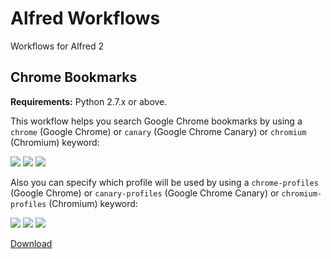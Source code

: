Alfred Workflows
================

Workflows for Alfred 2

Chrome Bookmarks
----------------

**Requirements:** Python 2.7.x or above.

This workflow helps you search Google Chrome bookmarks by using a ```chrome``` (Google Chrome) or ```canary``` (Google Chrome Canary) or ```chromium``` (Chromium) keyword:

[![](https://raw.github.com/mdreizin/alfred-workflows/master/chrome-bookmarks/img/chrome.png)](https://raw.github.com/mdreizin/alfred-workflows/master/chrome-bookmarks/zip/chrome-bookmarks.alfredworkflow)
[![](https://raw.github.com/mdreizin/alfred-workflows/master/chrome-bookmarks/img/canary.png)](https://raw.github.com/mdreizin/alfred-workflows/master/chrome-bookmarks/zip/chrome-bookmarks.alfredworkflow)
[![](https://raw.github.com/mdreizin/alfred-workflows/master/chrome-bookmarks/img/chromium.png)](https://raw.github.com/mdreizin/alfred-workflows/master/chrome-bookmarks/zip/chrome-bookmarks.alfredworkflow)

Also you can specify which profile will be used by using a ```chrome-profiles``` (Google Chrome) or ```canary-profiles``` (Google Chrome Canary) or ```chromium-profiles``` (Chromium) keyword:

[![](https://raw.github.com/mdreizin/alfred-workflows/master/chrome-bookmarks/img/chrome_profiles.png)](https://raw.github.com/mdreizin/alfred-workflows/master/chrome-bookmarks/zip/chrome-bookmarks.alfredworkflow)
[![](https://raw.github.com/mdreizin/alfred-workflows/master/chrome-bookmarks/img/canary_profiles.png)](https://raw.github.com/mdreizin/alfred-workflows/master/chrome-bookmarks/zip/chrome-bookmarks.alfredworkflow)
[![](https://raw.github.com/mdreizin/alfred-workflows/master/chrome-bookmarks/img/chromium_profiles.png)](https://raw.github.com/mdreizin/alfred-workflows/master/chrome-bookmarks/zip/chrome-bookmarks.alfredworkflow)

[Download](https://raw.github.com/mdreizin/alfred-workflows/master/chrome-bookmarks/zip/chrome-bookmarks.alfredworkflow)